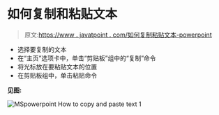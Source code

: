 # 如何复制和粘贴文本

> 原文:[https://www . javatpoint . com/如何复制粘贴文本-powerpoint](https://www.javatpoint.com/how-to-copy-and-paste-text-powerpoint)

*   选择要复制的文本
*   在“主页”选项卡中，单击“剪贴板”组中的“复制”命令
*   将光标放在要粘贴文本的位置
*   在剪贴板组中，单击粘贴命令

**见图:**

![MSpowerpoint How to copy and paste text 1](../Images/f892bd0a71df4172303f2dbb6cd4fb5d.png)